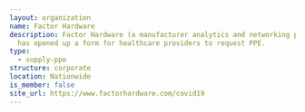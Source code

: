 ```yaml
---
layout: organization
name: Factor Hardware
description: Factor Hardware (a manufacturer analytics and networking platform),
  has opened up a form for healthcare providers to request PPE.
type:
  - supply-ppe
structure: corporate
location: Nationwide
is_member: false
site_url: https://www.factorhardware.com/covid19
---
```

